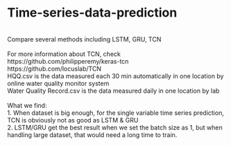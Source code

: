 # Time-series-data-prediction
 <br>
Compare several methods including LSTM, GRU, TCN <br><br>
For more information about TCN, check https://github.com/philipperemy/keras-tcn<br>https://github.com/locuslab/TCN<br>
HQQ.csv is the data measured each 30 min automatically in one location by online water quality monitor system<br>
Water Quality Record.csv is the data measured daily in one location by lab<br><br>
What we find:<br>
1. When dataset is big enough, for the single variable time series prediction, TCN is obviously not as good as LSTM & GRU<br>
2. LSTM/GRU get the best result when we set the batch size as 1, but when handling large dataset, that would need a long time to train. 
